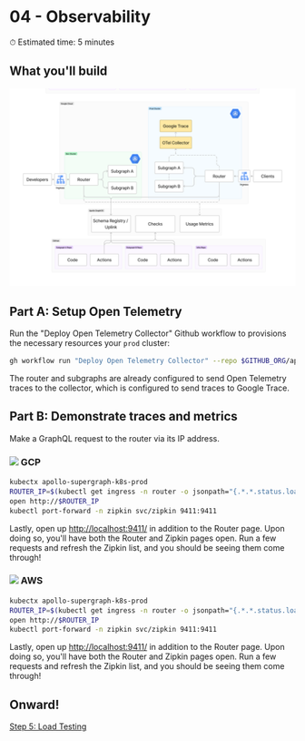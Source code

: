 # 04 - Observability

⏱ Estimated time: 5 minutes

## What you'll build

![Architecture diagram of the supergraph](04-diagram-fj.png)

## Part A: Setup Open Telemetry

Run the "Deploy Open Telemetry Collector" Github workflow to provisions the necessary resources your `prod` cluster:

```sh
gh workflow run "Deploy Open Telemetry Collector" --repo $GITHUB_ORG/apollo-supergraph-k8s-infra
```

The router and subgraphs are already configured to send Open Telemetry traces to the collector, which is configured to send traces to Google Trace.

## Part B: Demonstrate traces and metrics

Make a GraphQL request to the router via its IP address. 

### <image src="../images/gcp.svg" height="13" style="margin:auto;" /> GCP

```sh
kubectx apollo-supergraph-k8s-prod
ROUTER_IP=$(kubectl get ingress -n router -o jsonpath="{.*.*.status.loadBalancer.ingress.*.ip}")
open http://$ROUTER_IP
kubectl port-forward -n zipkin svc/zipkin 9411:9411
```

Lastly, open up [http://localhost:9411/](http://localhost:9411/) in addition to the Router page. Upon doing so, you'll have both the Router and Zipkin pages open. Run a few requests and refresh the Zipkin list, and you should be seeing them come through! 

### <image src="../images/aws.svg" height="13" style="margin:auto;" /> AWS

```sh
kubectx apollo-supergraph-k8s-prod
ROUTER_IP=$(kubectl get ingress -n router -o jsonpath="{.*.*.status.loadBalancer.ingress.*.hostname}")
open http://$ROUTER_IP
kubectl port-forward -n zipkin svc/zipkin 9411:9411
```

Lastly, open up [http://localhost:9411/](http://localhost:9411/) in addition to the Router page. Upon doing so, you'll have both the Router and Zipkin pages open. Run a few requests and refresh the Zipkin list, and you should be seeing them come through! 

## Onward!

[Step 5: Load Testing](../05-load-testing/)
